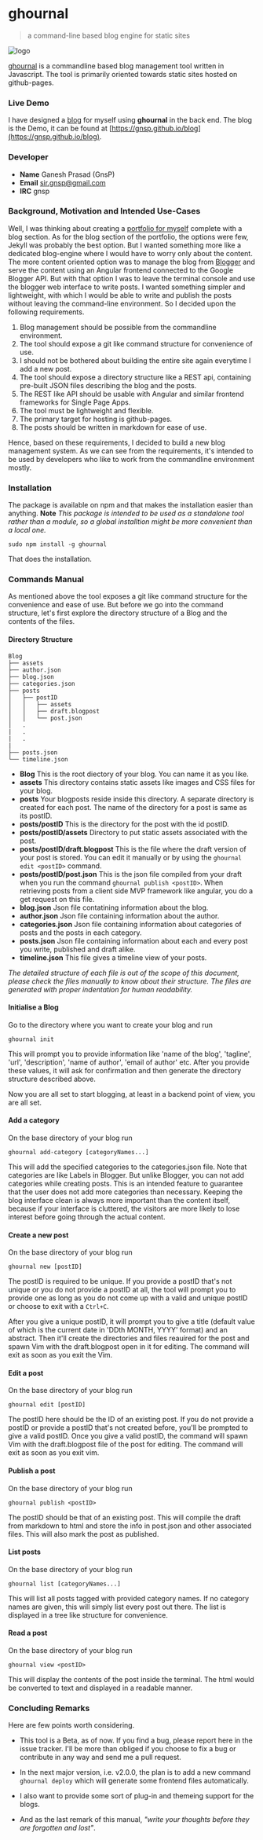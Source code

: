 # ghournal
> a command-line based blog engine for static sites

![logo](./logo.png)


[ghournal](https://npmjs.com/package/ghournal) is a commandline based blog management
tool written in Javascript. The tool is primarily oriented towards static sites
hosted on github-pages. 

### Live Demo

I have designed a [blog](https://gnsp.github.io/blog) for myself using **ghournal** in the back end.
The blog is the Demo, it can be found at [https://gnsp.github.io/blog](https://gnsp.github.io/blog).


### Developer
- **Name** Ganesh Prasad (GnsP)
- **Email** sir.gnsp@gmail.com
- **IRC** gnsp

### Background, Motivation and Intended Use-Cases
Well, I was thinking about creating a [portfolio for myself](https://gnsp.github.io)
complete with a blog section. As for the blog section of the portfolio, the options
were few, Jekyll was probably the best option. But I wanted something more like a
dedicated blog-engine where I would have to worry only about the content. The more
content oriented option was to manage the blog from [Blogger](https://blogger.com)
and serve the content using an Angular frontend connected to the Google Blogger API.
But with that option I was to leave the terminal console and use the blogger web
interface to write posts. I wanted something simpler and lightweight, with which
I would be able to write and publish the posts without leaving the command-line
environment. So I decided upon the following requirements.

1. Blog management should be possible from the commandline environment.
2. The tool should expose a git like command structure for convenience of use.
3. I should not be bothered about building the entire site again everytime I add a new post.
4. The tool should expose a directory structure like a REST api, containing pre-built JSON files describing the blog and the posts.
5. The REST like API should be usable with Angular and similar frontend frameworks for Single Page Apps.
6. The tool must be lightweight and flexible.
7. The primary target for hosting is github-pages.
8. The posts should be written in markdown for ease of use.

Hence, based on these requirements, I decided to build a new blog management system.
As we can see from the requirements, it's intended to be used by developers who 
like to work from the commandline environment mostly.

### Installation
The package is available on npm and that makes the installation easier than anything.
**Note** *This package is intended to be used as a standalone tool rather than a module,
  so a global installtion might be more convenient than a local one.*

```sudo npm install -g ghournal```

That does the installation.

### Commands Manual
As mentioned above the tool exposes a git like command structure for the convenience 
and ease of use. But before we go into the command structure, let's first explore
the directory structure of a Blog and the contents of the files.

#### Directory Structure

```
Blog
├── assets
├── author.json
├── blog.json
├── categories.json
├── posts
│   ├── postID
│   │   ├── assets
│   │   ├── draft.blogpost
│   │   └── post.json
│   .
|   .
|   .
|
├── posts.json
└── timeline.json
```

- **Blog** This is the root diectory of your blog. You can name it as you like.
- **assets** This directory contains static assets like images and CSS files for your blog.
- **posts** Your blogposts reside inside this directory. A separate directory is created for each post. The name of the directory for a post is same as its postID.
- **posts/postID** This is the directory for the post with the id postID.
- **posts/postID/assets** Directory to put static assets associated with the post.
- **posts/postID/draft.blogpost** This is the file where the draft version of your post is stored. You can edit it manually or by using the `ghournal edit <postID>` command.
- **posts/postID/post.json** This is the json file compiled from your draft when you run the command `ghournal publish <postID>`. When retrieving posts from a client side MVP framework like angular, you do a get request on this file.
- **blog.json** Json file contatining information about the blog.
- **author.json** Json file containing information about the author.
- **categories.json** Json file containing information about categories of posts and the posts in each category.
- **posts.json** Json file containing information about each and every post you write, published and draft alike.
- **timeline.json** This file gives a timeline view of your posts.


*The detailed structure of each file is out of the scope of this document, 
please check the files manually to know about their structure. The files are
generated with proper indentation for human readability.*

#### Initialise a Blog
Go to the directory where you want to create your blog and run

```ghournal init```

This will prompt you to provide information like 'name of the blog', 'tagline',
'url', 'description', 'name of author', 'email of author' etc. After you provide 
these values, it will ask for confirmation and then generate the directory structure
described above.

Now you are all set to start blogging, at least in a backend point of view, you are all set.

#### Add a category
On the base directory of your blog run

```ghournal add-category [categoryNames...]```

This will add the specified categories to the categories.json file. Note that categories
are like Labels in Blogger. But unlike Blogger, you can not add categories while
creating posts. This is an intended feature to guarantee that the user does not 
add more categories than necessary. Keeping the blog interface clean is always more
important than the content itself, because if your interface is cluttered, the 
visitors are more likely to lose interest before going through the actual content.

#### Create a new post
On the base directory of your blog run

```ghournal new [postID]```

The postID is required to be unique. If you provide a postID that's not unique or
you do not provide a postID at all, the tool will prompt you to provide one as long
as you do not come up with a valid and unique postID or choose to exit with a `Ctrl+C`.

After you give a unique postID, it will prompt you to give a title (default value of
which is the current date in 'DDth MONTH, YYYY' format) and an abstract. Then it'll
create the directories and files reauired for the post and spawn Vim with the draft.blogpost
open in it for editing. The command will exit as soon as you exit the Vim.

#### Edit a post
On the base directory of your blog run

```ghournal edit [postID]```

The postID here should be the ID of an existing post. If you do not provide a postID 
or provide a postID that's not created before, you'll be prompted to give a valid postID.
Once you give a valid postID, the command will spawn Vim with the draft.blogpost file
of the post for editing. The command will exit as soon as you exit vim.

#### Publish a post

On the base directory of your blog run

```ghournal publish <postID>```

The postID should be that of an existing post. This will compile the draft from 
markdown to html and store the info in post.json and other associated files. This 
will also mark the post as published.

#### List posts

On the base directory of your blog run

```ghournal list [categoryNames...]```

This will list all posts tagged with provided category names. If no category names
are given, this will simply list every post out there. The list is displayed in a
tree like structure for convenience.

#### Read a post

On the base directory of your blog run

```ghournal view <postID>```

This will display the contents of the post inside the terminal. The html would be
converted to text and displayed in a readable manner.


### Concluding Remarks

Here are few points worth considering.

- This tool is a Beta, as of now. If you find a bug, please report here in the issue tracker. I'll be more than obliged if you choose to fix a bug or contribute in any way and send me a pull request.

- In the next major version, i.e. v2.0.0, the plan is to add a new command `ghournal deploy` which will generate some frontend files automatically.

- I also want to provide some sort of plug-in and themeing support for the blogs.

- And as the last remark of this manual, *"write your thoughts before they are forgotten and lost"*.
